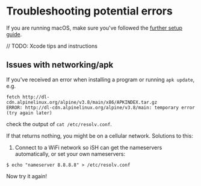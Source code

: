 # Troubleshooting potential errors

If you are running macOS, make sure you've followed the [further setup guide](https://github.com/tbodt/ish/wiki/macOS#further-setup).

// TODO: Xcode tips and instructions

## Issues with networking/apk
If you've received an error when installing a program or running `apk update`, e.g.
```
fetch http://dl-cdn.alpinelinux.org/alpine/v3.8/main/x86/APKINDEX.tar.gz
ERROR: http://dl-cdn.alpinelinux.org/alpine/v3.8/main: temporary error (try again later)
```
check the output of `cat /etc/resolv.conf`.

If that returns nothing, you might be on a cellular network.
Solutions to this:

1. Connect to a WiFi network so iSH can get the nameservers automatically, or set your own nameservers:
```
$ echo "nameserver 8.8.8.8" > /etc/resolv.conf
```
Now try it again!